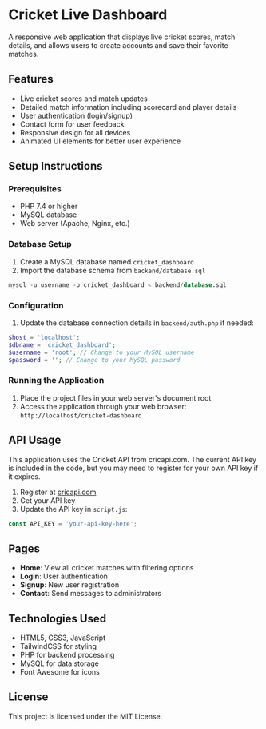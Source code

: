 # Cricket Live Dashboard

A responsive web application that displays live cricket scores, match details, and allows users to create accounts and save their favorite matches.

## Features

- Live cricket scores and match updates
- Detailed match information including scorecard and player details
- User authentication (login/signup)
- Contact form for user feedback
- Responsive design for all devices
- Animated UI elements for better user experience

## Setup Instructions

### Prerequisites

- PHP 7.4 or higher
- MySQL database
- Web server (Apache, Nginx, etc.)

### Database Setup

1. Create a MySQL database named `cricket_dashboard`
2. Import the database schema from `backend/database.sql`

```sql
mysql -u username -p cricket_dashboard < backend/database.sql
```

### Configuration

1. Update the database connection details in `backend/auth.php` if needed:

```php
$host = 'localhost';
$dbname = 'cricket_dashboard';
$username = 'root'; // Change to your MySQL username
$password = ''; // Change to your MySQL password
```

### Running the Application

1. Place the project files in your web server's document root
2. Access the application through your web browser: `http://localhost/cricket-dashboard`

## API Usage

This application uses the Cricket API from cricapi.com. The current API key is included in the code, but you may need to register for your own API key if it expires.

1. Register at [cricapi.com](https://cricapi.com)
2. Get your API key
3. Update the API key in `script.js`:

```javascript
const API_KEY = 'your-api-key-here';
```

## Pages

- **Home**: View all cricket matches with filtering options
- **Login**: User authentication
- **Signup**: New user registration
- **Contact**: Send messages to administrators

## Technologies Used

- HTML5, CSS3, JavaScript
- TailwindCSS for styling
- PHP for backend processing
- MySQL for data storage
- Font Awesome for icons

## License

This project is licensed under the MIT License.